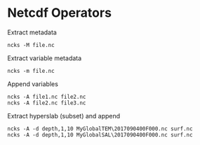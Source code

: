 # Netcdf Operators

Extract metadata

```
ncks -M file.nc
```

Extract variable metadata

```
ncks -m file.nc
```



Append variables

```
ncks -A file1.nc file2.nc
ncks -A file2.nc file3.nc
```

Extract hyperslab (subset) and append

```
ncks -A -d depth,1,10 MyGlobalTEM\2017090400F000.nc surf.nc
ncks -A -d depth,1,10 MyGlobalSAL\2017090400F000.nc surf.nc
```

